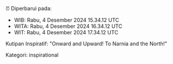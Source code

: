 ⏰ Diperbarui pada:
- WIB: Rabu, 4 Desember 2024 15.34.12 UTC
- WITA: Rabu, 4 Desember 2024 16.34.12 UTC
- WIT: Rabu, 4 Desember 2024 17.34.12 UTC

Kutipan Inspiratif:
"Onward and Upward!  To Narnia and the North!"


Kategori: inspirational

